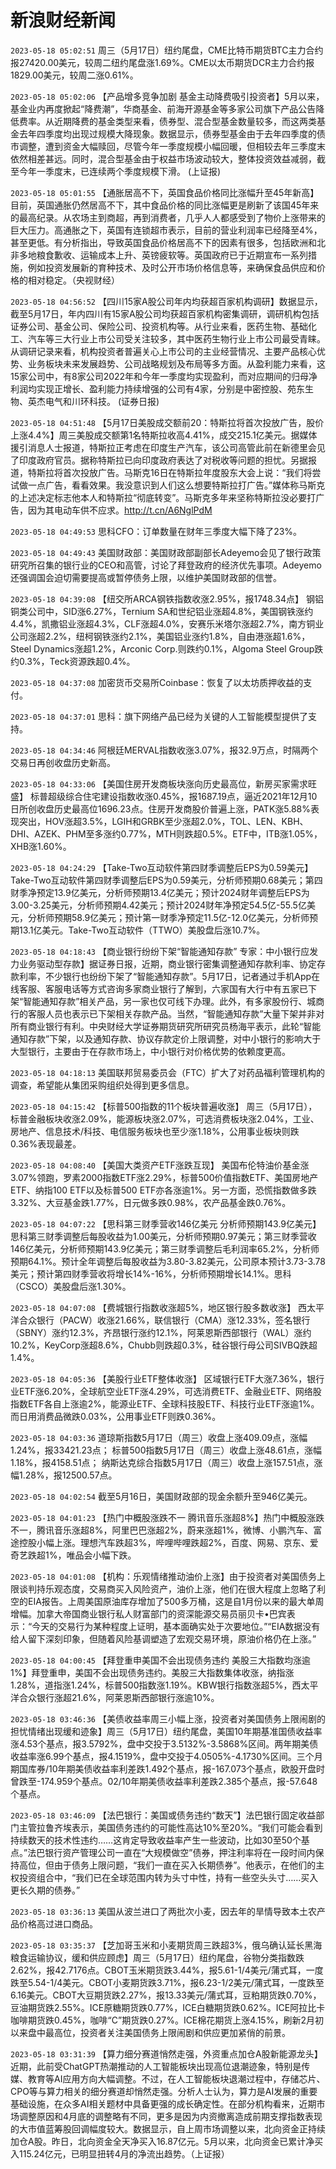 # 新浪财经新闻
`2023-05-18 05:02:51` 周三（5月17日）纽约尾盘，CME比特币期货BTC主力合约报27420.00美元，较周二纽约尾盘涨1.69%。CME以太币期货DCR主力合约报1829.00美元，较周二涨0.61%。

`2023-05-18 05:02:06` 【产品增多竞争加剧 基金主动降费吸引投资者】5月以来，基金业内再度掀起“降费潮”，华商基金、前海开源基金等多家公司旗下产品公告降低费率。从近期降费的基金类型来看，债券型、混合型基金数量较多，而这两类基金去年四季度均出现过规模大降现象。数据显示，债券型基金由于去年四季度的债市调整，遭到资金大幅赎回，尽管今年一季度规模小幅回暖，但相较去年三季度末依然相差甚远。同时，混合型基金由于权益市场波动较大，整体投资效益减弱，截至今年一季度末，已连续两个季度规模下滑。 (上证报)

`2023-05-18 05:01:55` 【通胀居高不下，英国食品价格同比涨幅升至45年新高】 目前，英国通胀仍然居高不下，其中食品价格的同比涨幅更是刷新了该国45年来的最高纪录。从农场主到商超，再到消费者，几乎人人都感受到了物价上涨带来的巨大压力。高通胀之下，英国有连锁超市表示，目前的营业利润率已经降至4%，甚至更低。有分析指出，导致英国食品价格居高不下的因素有很多，包括欧洲和北非多地粮食歉收、运输成本上升、英镑疲软等。英国政府已于近期宣布一系列措施，例如投资发展新的育种技术、及时公开市场价格信息等，来确保食品供应和价格的相对稳定。（央视财经）

`2023-05-18 04:56:52` 【四川15家A股公司年内均获超百家机构调研】数据显示，截至5月17日，年内四川有15家A股公司均获超百家机构密集调研，调研机构包括证券公司、基金公司、保险公司、投资机构等。从行业来看，医药生物、基础化工、汽车等三大行业上市公司受关注较多，其中医药生物行业上市公司最受青睐。从调研记录来看，机构投资者普遍关心上市公司的主业经营情况、主要产品核心优势、业务板块未来发展趋势、公司战略规划及布局等多方面。从盈利能力来看，这15家公司中，有8家公司2022年和今年一季度均实现盈利，而对应期间的归母净利润均实现正增长、盈利能力持续增强的公司有4家，分别是中密控股、苑东生物、英杰电气和川环科技。 (证券日报)

`2023-05-18 04:51:48` 【5月17日美股成交额前20：特斯拉将首次投放广告，股价上涨4.4%】周三美股成交额第1名特斯拉收高4.41%，成交215.1亿美元。据媒体援引消息人士报道，特斯拉正考虑在印度生产汽车，该公司高管此前在新德里会见了印度政府官员。据称特斯拉已向印度政府表达了对税收等问题的担忧。另据报道，特斯拉将首次投放广告。马斯克16日在特斯拉年度股东大会上说：“我们将尝试做一点广告，看看效果。我没意识到人们这么想要特斯拉打广告。”媒体称马斯克的上述决定标志他本人和特斯拉“彻底转变”。马斯克多年来坚称特斯拉没必要打广告，因为其电动车供不应求。http://t.cn/A6NglPdM

`2023-05-18 04:49:53` 思科CFO：订单数量在财年三季度大幅下降了23%。

`2023-05-18 04:49:43` 美国财政部：美国财政部副部长Adeyemo会见了银行政策研究所召集的银行业的CEO和高管，讨论了拜登政府的经济优先事项。Adeyemo还强调国会迫切需要提高或暂停债务上限，以维护美国财政部的信誉。

`2023-05-18 04:39:08` 【纽交所ARCA钢铁指数收涨2.95%，报1748.34点】 钢铝铜类公司中，SID涨6.27%，Ternium SA和世纪铝业涨超4.8%，美国钢铁涨约4.4%，凯撒铝业涨超4.3%，CLF涨超4.0%，安赛乐米塔尔涨超2.7%，南方铜业公司涨超2.2%，纽柯钢铁涨约2.1%，美国铝业涨约1.8%，自由港涨超1.6%，Steel Dynamics涨超1.2%，Arconic Corp.则跌约0.1%，Algoma Steel Group跌约0.3%，Teck资源跌超0.4%。

`2023-05-18 04:37:08` 加密货币交易所Coinbase：恢复了以太坊质押收益的支付。

`2023-05-18 04:37:01` 思科：旗下网络产品已经为关键的人工智能模型提供了支持。

`2023-05-18 04:34:46` 阿根廷MERVAL指数收涨3.07%，报32.9万点，时隔两个交易日再创收盘历史新高。

`2023-05-18 04:33:06` 【美国住房开发商板块涨向历史最高位，新房买家需求旺盛】 标普超级综合住宅建设指数收涨0.45%，报1687.19点，逼近2021年12月10日所创收盘历史最高位1696.23点。住房开发商股价普遍上涨，PATK涨5.88%表现突出，HOV涨超3.5%，LGIH和GRBK至少涨超2.0%，TOL、LEN、KBH、DHI、AZEK、PHM至多涨约0.77%，MTH则跌超0.5%。ETF中，ITB涨1.05%，XHB涨1.60%。

`2023-05-18 04:24:29` 【Take-Two互动软件第四财季调整后EPS为0.59美元】Take-Two互动软件第四财季调整后EPS为0.59美元，分析师预期0.68美元；第四财季净预定13.9亿美元，分析师预期13.4亿美元；预计2024财年调整后EPS为3.00-3.25美元，分析师预期4.42美元；预计2024财年净预定54.5亿-55.5亿美元，分析师预期58.9亿美元；预计第一财季净预定11.5亿-12.0亿美元，分析师预期13.1亿美元。Take-Two互动软件（TTWO）美股盘后涨10.7%。

`2023-05-18 04:18:43` 【商业银行纷纷下架“智能通知存款” 专家：中小银行应发力业务驱动型存款】据证券日报，近期，商业银行密集调整通知存款利率、协定存款利率，不少银行也纷纷下架了“智能通知存款”。5月17日，记者通过手机App在线客服、客服电话等方式咨询多家商业银行了解到，六家国有大行中有五家已下架“智能通知存款”相关产品，另一家也仅可线下办理。此外，有多家股份行、城商行的客服人员也表示已下架相关存款产品。当然，“智能通知存款”大量下架并非对所有商业银行有利。中央财经大学证券期货研究所研究员杨海平表示，此轮“智能通知存款”下架，以及通知存款、协议存款定价上限调整，对中小银行的影响大于大型银行，主要由于在存款市场上，中小银行对价格优势的依赖度更高。

`2023-05-18 04:18:13` 美国联邦贸易委员会（FTC）扩大了对药品福利管理机构的调查，希望能从集团采购组织处得到更多信息。

`2023-05-18 04:15:42` 【标普500指数的11个板块普遍收涨】 周三（5月17日），标普金融板块收涨2.09%，能源板块涨2.07%，可选消费板块涨2.04%，工业、房地产、信息技术/科技、电信服务板块也至少涨1.18%，公用事业板块则跌0.36%表现最差。

`2023-05-18 04:08:40` 【美国大类资产ETF涨跌互现】 美国布伦特油价基金涨3.07%领跑，罗素2000指数ETF涨2.29%，标普500价值指数ETF、美国房地产ETF、纳指100 ETF以及标普500 ETF亦各涨逾1%。另一方面，恐慌指数做多跌3.32%、大豆基金跌1.77%，日元做多跌0.98%，农产品基金跌0.76%。

`2023-05-18 04:07:22` 【思科第三财季营收146亿美元 分析师预期143.9亿美元】思科第三财季调整后每股收益为1.00美元，分析师预期0.97美元；第三财季营收146亿美元，分析师预期143.9亿美元；第三财季调整后毛利润率65.2%，分析师预期64.1%。预计全年调整后每股收益为3.80-3.82美元，公司原本预计3.73-3.78美元；预计第四财季营收将增长14%-16%，分析师预期增长14.1%。思科（CSCO）美股盘后涨1.30%。

`2023-05-18 04:07:08` 【费城银行指数收涨超5%，地区银行股多数收涨】 西太平洋合众银行（PACW）收涨21.66%，联信银行（CMA）涨12.33%，签名银行（SBNY）涨约12.3%，齐昂银行涨约12.1%，阿莱恩斯西部银行（WAL）涨约10.2%，KeyCorp涨超8.6%，Chubb则跌超0.3%，硅谷银行母公司SIVBQ跌超1.4%。

`2023-05-18 04:05:36` 【美股行业ETF整体收涨】 区域银行ETF大涨7.36%，银行业ETF涨6.20%，全球航空业ETF涨4.29%，可选消费ETF、金融业ETF、网络股指数ETF各自上涨逾2%，能源业ETF、全球科技股ETF、科技行业ETF涨逾1%。而日用消费品微跌0.03%，公用事业ETF则跌0.36%。

`2023-05-18 04:03:36`   道琼斯指数5月17日（周三）收盘上涨409.09点，涨幅1.24%，报33421.23点；
标普500指数5月17日（周三）收盘上涨48.61点，涨幅1.18%，报4158.51点；
纳斯达克综合指数5月17日（周三）收盘上涨157.51点，涨幅1.28%，报12500.57点。

`2023-05-18 04:02:54` 截至5月16日，美国财政部的现金余额升至946亿美元。

`2023-05-18 04:01:23` 【热门中概股涨跌不一 腾讯音乐涨超8%】热门中概股涨跌不一，腾讯音乐涨超8%，阿里巴巴涨超2%，蔚来涨超1%，微博、小鹏汽车、富途控股小幅上涨。理想汽车跌超3%，哔哩哔哩跌超2%，百度、网易、京东、爱奇艺跌超1%，唯品会小幅下跌。

`2023-05-18 04:01:08` 【机构：乐观情绪推动油价上涨】由于投资者对美国债务上限谈判持乐观态度，交易商买入风险资产，油价上涨，他们在很大程度上忽略了利空的EIA报告。上周美国原油库存增加了500多万桶，这是自1月份以来的最大单周增幅。加拿大帝国商业银行私人财富部门的资深能源交易员丽贝卡•巴宾表示：“今天的交易行为某种程度上证明，基本面确实处于次要地位。”“EIA数据没有给人留下深刻印象，但随着风险基调塑造了宏观交易环境，原油价格仍在上涨。”

`2023-05-18 04:00:45` 【拜登重申美国不会出现债务违约 美股三大指数均涨逾1%】拜登重申，美国不会出现债务违约。美股三大指数集体收涨，纳指涨1.28%，道指涨1.24%，标普500指数涨1.19%。KBW银行指数涨超5%，西太平洋合众银行涨超21.6%，阿莱恩斯西部银行涨逾10%。

`2023-05-18 03:46:36` 【美债收益率周三小幅上涨，投资者对美国债务上限闹剧的担忧情绪出现缓和迹象】周三（5月17日）纽约尾盘，美国10年期基准国债收益率涨4.53个基点，报3.5792%，盘中交投于3.5132%-3.5868%区间。两年期美债收益率涨6.99个基点，报4.1519%，盘中交投于4.0505%-4.1730%区间。三个月期国库券/10年期美债收益率利差跌1.492个基点，报-167.073个基点，欧股开盘时曾跌至-174.959个基点。02/10年期美债收益率利差跌2.385个基点，报-57.648个基点。

`2023-05-18 03:46:09` 【法巴银行：美国或债务违约“数天”】法巴银行固定收益部门主管拉鲁齐埃表示，美国债务违约的可能性高达10%至20%。“我们可能会看到持续数天的技术性违约……这肯定导致收益率产生一些波动，比如30至50个基点。”法巴银行资产管理公司一直在“大规模做空”债券，押注利率将在一段时间内保持高位，但由于债务上限问题，“我们一直在买入长期债券”。他表示，在他们的主权投资组合中，“我们已在全球范围内转为头寸中性，持有一些空头头寸……买入更长久期的债券。”

`2023-05-18 03:36:13` 美国从波兰进口了两批次小麦，因去年的旱情导致本土农产品价格高过进口商品。

`2023-05-18 03:35:37` 【芝加哥玉米和小麦期货周三跌超3%，俄乌确认延长黑海粮食运输协议，缓和供应顾虑】周三（5月17日）纽约尾盘，谷物分类指数跌2.62%，报42.7176点。CBOT玉米期货跌3.44%，报5.61-1/4美元/蒲式耳，一度跌至5.54-1/4美元。CBOT小麦期货跌3.71%，报6.23-1/2美元/蒲式耳，一度跌至6.16美元。CBOT大豆期货跌2.27%，报13.33美元/蒲式耳，豆粕期货跌0.70%，豆油期货跌2.55%。ICE原糖期货跌0.77%，ICE白糖期货跌0.62%。ICE阿拉比卡咖啡期货跌0.45%，咖啡“C”期货跌0.27%。ICE棉花期货上涨4.15%，刷新2月初以来盘中最高位，投资者关注美国债务上限闹剧和供应更加紧俏的前景。

`2023-05-18 03:31:39` 【算力细分赛道悄然走强，外资重点加仓A股新能源龙头】 近期，此前受ChatGPT热潮推动的人工智能板块出现高位退潮迹象，特别是传媒、教育等AI应用方向大幅调整。不过，在人工智能板块退潮过程中，存储芯片、CPO等与算力相关的细分赛道却悄然走强。分析人士认为，算力是AI发展的重要基础设施，在众多AI相关题材中具备更强的成长确定性。在部分机构看来，近期市场调整原因和4月底的调整略有不同，更多是因为内资撤离造成前期支撑指数表现的大市值蓝筹股回调幅度较大。数据显示，自上周市场调整以来，北向资金正持续加仓A股。昨日，北向资金全天净买入16.87亿元。5月以来，北向资金已累计净买入115.24亿元，已明显扭转4月的净流出趋势。（上证报）

